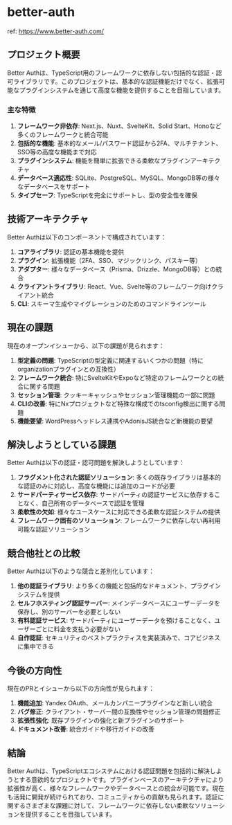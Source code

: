 # better-auth

ref: <https://www.better-auth.com/>

## プロジェクト概要

Better Authは、TypeScript用のフレームワークに依存しない包括的な認証・認可ライブラリです。このプロジェクトは、基本的な認証機能だけでなく、拡張可能なプラグインシステムを通じて高度な機能を提供することを目指しています。

### 主な特徴

1. **フレームワーク非依存**: Next.js、Nuxt、SvelteKit、Solid Start、Honoなど多くのフレームワークと統合可能
2. **包括的な機能**: 基本的なメール/パスワード認証から2FA、マルチテナント、SSO等の高度な機能まで対応
3. **プラグインシステム**: 機能を簡単に拡張できる柔軟なプラグインアーキテクチャ
4. **データベース適応性**: SQLite、PostgreSQL、MySQL、MongoDB等の様々なデータベースをサポート
5. **タイプセーフ**: TypeScriptを完全にサポートし、型の安全性を確保

## 技術アーキテクチャ

Better Authは以下のコンポーネントで構成されています：

1. **コアライブラリ**: 認証の基本機能を提供
2. **プラグイン**: 拡張機能（2FA、SSO、マジックリンク、パスキー等）
3. **アダプター**: 様々なデータベース（Prisma、Drizzle、MongoDB等）との統合
4. **クライアントライブラリ**: React、Vue、Svelte等のフレームワーク向けクライアント統合
5. **CLI**: スキーマ生成やマイグレーションのためのコマンドラインツール

## 現在の課題

現在のオープンイシューから、以下の課題が見られます：

1. **型定義の問題**: TypeScriptの型定義に関連するいくつかの問題（特にorganizationプラグインとの互換性）
2. **フレームワーク統合**: 特にSvelteKitやExpoなど特定のフレームワークとの統合に関する問題
3. **セッション管理**: クッキーキャッシュやセッション管理機能の一部に問題
4. **CLIの改善**: 特にNxプロジェクトなど特殊な構成でのtsconfig検出に関する問題
5. **機能要望**: WordPressヘッドレス連携やAdonisJS統合など新機能の要望

## 解決しようとしている課題

Better Authは以下の認証・認可問題を解決しようとしています：

1. **フラグメント化された認証ソリューション**: 多くの既存ライブラリは基本的な認証のみに対応し、高度な機能には追加のコードが必要
2. **サードパーティサービス依存**: サードパーティの認証サービスに依存することなく、自己所有のデータベースで認証を管理
3. **柔軟性の欠如**: 様々なユースケースに対応できる柔軟な認証システムの提供
4. **フレームワーク固有のソリューション**: フレームワークに依存しない再利用可能な認証ソリューション

## 競合他社との比較

Better Authは以下のような競合と差別化しています：

1. **他の認証ライブラリ**: より多くの機能と包括的なドキュメント、プラグインシステムを提供
2. **セルフホスティング認証サーバー**: メインデータベースにユーザーデータを保存し、別のサーバーを必要としない
3. **有料認証サービス**: サードパーティにユーザーデータを預けることなく、ユーザーごとに料金を支払う必要がない
4. **自作認証**: セキュリティのベストプラクティスを実装済みで、コアビジネスに集中できる

## 今後の方向性

現在のPRとイシューから以下の方向性が見られます：

1. **機能追加**: Yandex OAuth、メールカンパニープラグインなど新しい統合
2. **バグ修正**: クライアント・サーバー間の互換性やセッション管理の問題修正
3. **拡張性強化**: 既存プラグインの強化と新プラグインのサポート
4. **ドキュメント改善**: 統合ガイドや移行ガイドの改善

## 結論

Better Authは、TypeScriptエコシステムにおける認証問題を包括的に解決しようとする意欲的なプロジェクトです。プラグインベースのアーキテクチャにより拡張性が高く、様々なフレームワークやデータベースとの統合が可能です。現在も活発に開発が続けられており、コミュニティからの貢献も見られます。認証に関するさまざまな課題に対して、フレームワークに依存しない柔軟なソリューションを提供することを目指しています。
